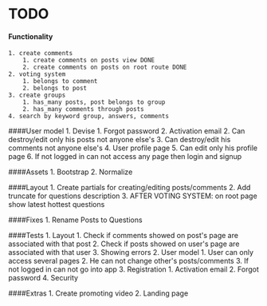 # TODO
#### Functionality
	1. create comments
		1. create comments on posts view DONE
		2. create comments on posts on root route DONE
	2. voting system
		1. belongs to comment
		2. belongs to post
	3. create groups
		1. has_many posts, post belongs to group
		2. has_many comments through posts
	4. search by keyword group, answers, comments

####User model
	1. Devise
		1. Forgot password
		2. Activation email
	2. Can destroy/edit only his posts not anyone else's
	3. Can destroy/edit his comments not anyone else's
	4. User profile page
	5. Can edit only his profile page
	6. If not logged in can not access any page then login and signup

####Assets
	1. Bootstrap
	2. Normalize

####Layout
	1. Create partials for creating/editing posts/comments
	2. Add truncate for questions description
	3. AFTER VOTING SYSTEM: on root page show latest hottest questions

####Fixes
	1. Rename Posts to Questions

####Tests
	1. Layout
		1. Check if comments showed on post's page are associated with that post
		2. Check if posts showed on user's page are associated with that user
		3. Showing errors
	2. User model
		1. User can only access several pages
		2. He can not change other's posts/comments
		3. If not logged in can not go into app
	3. Registration
		1. Activation email
		2. Forgot password
	4. Security

####Extras
	1. Create promoting video
	2. Landing page